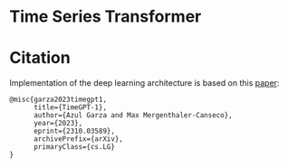# Time Series Transformer

# Citation
Implementation of the deep learning architecture is based on this [paper](https://arxiv.org/abs/2310.03589):
```
@misc{garza2023timegpt1,
      title={TimeGPT-1},
      author={Azul Garza and Max Mergenthaler-Canseco},
      year={2023},
      eprint={2310.03589},
      archivePrefix={arXiv},
      primaryClass={cs.LG}
}
```
